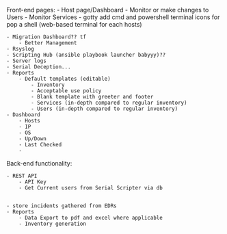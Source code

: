 Front-end pages: - Host page/Dashboard - Monitor or make changes to Users - Monitor Services - gotty add cmd and powershell terminal icons for pop a shell (web-based terminal for each hosts)

    - Migration Dashboard?? tf
        - Better Management
    - Rsyslog
    - Scripting Hub (ansible playbook launcher babyyy)??
    - Server logs
    - Serial Deception...
    - Reports
        - Default templates (editable)
            - Inventory
            - Acceptable use policy
            - Blank template with greeter and footer
            - Services (in-depth compared to regular inventory)
            - Users (in-depth compared to regular inventory)
    - Dashboard
        - Hosts
        - IP
        - OS
        - Up/Down
        - Last Checked
        - 

Back-end functionality:

    - REST API
        - API Key
        - Get Current users from Serial Scripter via db


    - store incidents gathered from EDRs
    - Reports
        - Data Export to pdf and excel where applicable
        - Inventory generation
